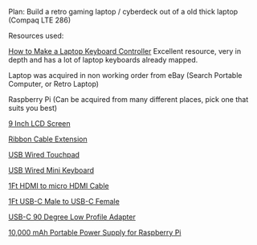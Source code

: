
Plan: Build a retro gaming laptop / cyberdeck out of a old thick laptop (Compaq LTE 286)

Resources used:

[How to Make a Laptop Keyboard Controller](https://www.instructables.com/How-to-Make-a-USB-Laptop-Keyboard-Controller/)
Excellent resource, very in depth and has a lot of laptop keyboards already mapped.

Laptop was acquired in non working order from eBay (Search Portable Computer, or Retro Laptop)

Raspberry Pi (Can be acquired from many different places, pick one that suits you best)

[9 Inch LCD Screen](https://www.aliexpress.us/item/2261800078283021.html?spm=a2g0o.order_detail.order_detail_item.2.1162f19ca2KyzJ&gatewayAdapt=glo2usa)

[Ribbon Cable Extension](https://www.adafruit.com/product/2571#tutorials)

[USB Wired Touchpad](https://www.amazon.com/Touchpad-Portable-Trackpad-Professional-Industrial/dp/B09X2MZL3C/ref=sr_1_3?crid=3KQSPDWFOGPD6&keywords=Wired+USB+touchpad&qid=1701067042&sprefix=wired+usb+touchpad%2Caps%2C112&sr=8-3)

[USB Wired Mini Keyboard](https://www.amazon.com/Keyboard-Portable-Professional-Industrial-Computer/dp/B07DZZWD9W/ref=sr_1_3?crid=37YWKP63JCZCT&keywords=super+mini+wired+keyboard&qid=1701067079&sprefix=Super+Mini+wired+%2Caps%2C109&sr=8-3)

[1Ft HDMI to micro HDMI Cable](https://www.amazon.com/Twozoh-Micro-High-Speed-Braided-Support/dp/B09L4Q2DXR/ref=sr_1_1_sspa?crid=3PA82UJO4GBP6&keywords=1ft%2BHDMI%2Bto%2Bmicro%2Bhdmi&qid=1701067102&sprefix=1ft%2Bhdmi%2Bto%2Bmicro%2Bhdmi%2Caps%2C108&sr=8-1-spons&sp_csd=d2lkZ2V0TmFtZT1zcF9hdGY&th=1)

[1Ft USB-C Male to USB-C Female](https://www.amazon.com/Faracent-Extension-Charging-Nintendo-Touchbar/dp/B0BX3X548D/ref=sr_1_2_sspa?crid=2ZXXK9OG7UJP5&keywords=1ft%2Busb%2Bc%2Bmale%2Bto%2Busb%2Bc%2Bfemale&qid=1701067126&sprefix=1ft%2Busbc%2Bmale%2Bto%2Busbc%2Bfemale%2Caps%2C103&sr=8-2-spons&sp_csd=d2lkZ2V0TmFtZT1zcF9hdGY&th=1)

[USB-C 90 Degree Low Profile Adapter](https://www.amazon.com/dp/B07JGYBCT1?ref=ppx_yo2ov_dt_b_product_details&th=1)

[10,000 mAh Portable Power Supply for Raspberry Pi](https://vilros.com/products/10-000mah-portable-power-supply-for-raspberry-pi?variant=32002533556318&currency=USD&utm_medium=product_sync&utm_source=google&utm_content=sag_organic&utm_campaign=sag_organic&gad_source=1&gclid=CjwKCAiA7t6sBhAiEiwAsaieYgqf-uSblatrG-8VUkN_iXVCksms6ju0sEr5465U9sWGXSgSoDGJoxoC_REQAvD_BwE)








